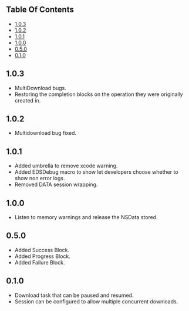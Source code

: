 ## Table Of Contents

* [1.0.3](#1.0.3)
* [1.0.2](#1.0.2)
* [1.0.1](#1.0.1)
* [1.0.0](#1.0.0)
* [0.5.0](#0.5.0)
* [0.1.0](#0.1.0)

## 1.0.3

- MultiDownload bugs.
- Restoring the completion blocks on the operation they were originally created in.

## 1.0.2

- Multidownload bug fixed.

## 1.0.1

- Added umbrella to remove xcode warning.
- Added EDSDebug macro to show let developers choose whether to show non error logs.
- Removed DATA session wrapping.

## 1.0.0

- Listen to memory warnings and release the NSData stored.

## 0.5.0

- Added Success Block.
- Added Progress Block.
- Added Failure Block.

## 0.1.0

- Download task that can be paused and resumed.
- Session can be configured to allow multiple concurrent downloads.

